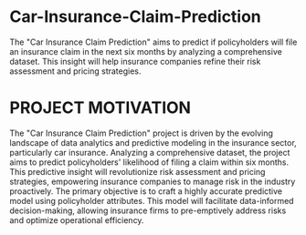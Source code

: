 # Car-Insurance-Claim-Prediction
The "Car Insurance Claim Prediction" aims to predict if policyholders will file an insurance claim in the next six months by analyzing a comprehensive dataset. This insight will help insurance companies refine their risk assessment and pricing strategies. 

# PROJECT MOTIVATION
The "Car Insurance Claim Prediction" project is driven by the evolving landscape of data analytics and predictive modeling in the insurance sector, particularly car insurance. Analyzing a comprehensive dataset, the project aims to predict policyholders' likelihood of filing a claim within six months. This predictive insight will revolutionize risk assessment and pricing strategies, empowering insurance companies to manage risk in the industry proactively.
The primary objective is to craft a highly accurate predictive model using policyholder attributes. This model will facilitate data-informed decision-making, allowing insurance firms to pre-emptively address risks and optimize operational efficiency.


